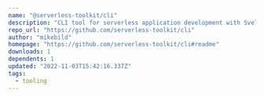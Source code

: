 ```yaml
---
name: "@serverless-toolkit/cli"
description: "CLI tool for serverless application development with SvelteKit."
repo_url: "https://github.com/serverless-toolkit/cli"
author: "mikebild"
homepage: "https://github.com/serverless-toolkit/cli#readme"
downloads: 1
dependents: 1
updated: "2022-11-03T15:42:16.337Z"
tags: 
  - tooling
---
```

